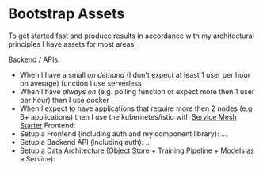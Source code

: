 # Bootstrap Assets

To get started fast and produce results in accordance with my architectural principles I have assets for most areas:

Backend / APIs:
* When I have a small *on demand* (I don't expect at least 1 user per hour on average) function I use serverless 
* When I have *always on* (e.g. polling function or expect more then 1 user per hour) then I use docker 
* When I expect to have applications that require more then 2 nodes (e.g. 6+ applications) then I use the kubernetes/istio with [Service Mesh Starter](https://github.com/denseidel/cloud-setup)
Frontend: 
* Setup a Frontend \(including auth and my component library\): ...
* Setup a Backend API \(including auth\): ..
* Setup a Data Architecture \(Object Store + Training Pipeline + Models as a Service\): 



